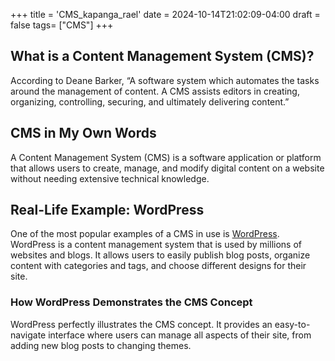 +++
title = 'CMS_kapanga_rael'
date = 2024-10-14T21:02:09-04:00
draft = false
tags= ["CMS"]
+++
## What is a Content Management System (CMS)?

According to Deane Barker, “A software system which automates the tasks around the management of content. A CMS assists editors in creating, organizing, controlling, securing, and ultimately delivering content.”

## CMS in My Own Words

A Content Management System (CMS) is a software application or platform that allows users to create, manage, and modify digital content on a website without needing extensive technical knowledge.

## Real-Life Example: WordPress

One of the most popular examples of a CMS in use is [WordPress](https://wordpress.com). WordPress is a content management system that is used by millions of websites and blogs. It allows users to easily publish blog posts, organize content with categories and tags, and choose different designs for their site.
 
### How WordPress Demonstrates the CMS Concept

WordPress perfectly illustrates the CMS concept. It provides an easy-to-navigate interface where users can manage all aspects of their site, from adding new blog posts to changing themes.
